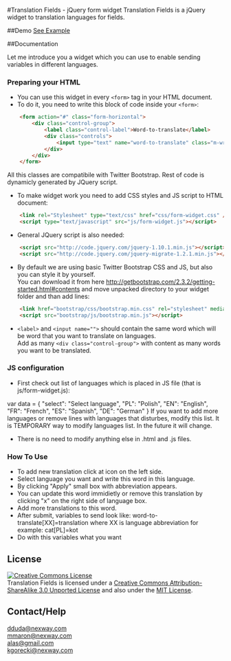 #Translation Fields - jQuery form widget
Translation Fields is a jQuery widget to translation languages for fields.

##Demo
[See Example](http://dduda.nexwai.pl/translation-fields/)


##Documentation

Let me introduce you a widget which you can use to enable sending variables in different languages.  

### Preparing your HTML

* You can use this widget in every `<form>` tag in your HTML document.
* To do it, you need to write this block of code inside your `<form>`:

```html
    <form action="#" class="form-horizontal">
        <div class="control-group">
            <label class="control-label">Word-to-translate</label>
            <div class="controls">
                <input type="text" name="word-to-translate" class="m-wrap lang-translation" disabled />
            </div>
        </div>
    </form>
```

All this classes are compatibile with Twitter Bootstrap.
Rest of code is dynamicly generated by JQuery script.

* To make widget work you need to add CSS styles and JS script to HTML document:

```html
    <link rel="Stylesheet" type="text/css" href="css/form-widget.css" />
    <script type="text/javascript" src="js/form-widget.js"></script>
```

* General JQuery script is also needed:

```html
    <script src="http://code.jquery.com/jquery-1.10.1.min.js"></script>
    <script src="http://code.jquery.com/jquery-migrate-1.2.1.min.js"></script>
```

* By default we are using basic Twitter Bootstrap CSS and JS, but also you can style it by yourself.  
You can download it from here http://getbootstrap.com/2.3.2/getting-started.html#contents and move unpacked directory to your widget folder and than add lines:

```html
    <link href="bootstrap/css/bootstrap.min.css" rel="stylesheet" media="screen">
    <script src="bootstrap/js/bootstrap.min.js"></script>
```

* `<label>` and `<input name="">` should contain the same word which will be word that you want to translate on languages.  
Add as many `<div class="control-group">` with content as many words you want to be translated.

### JS configuration

* First check out list of languages which is placed in JS file (that is js/form-widget.js):

var data = {
                "select": "Select language",
                "PL": "Polish",
                "EN": "English",
                "FR": "French",
                "ES": "Spanish",
                "DE": "German"
            }
If you want to add more languages or remove lines with languages that disturbes, modify this list. It is TEMPORARY way to modify languages list. In the future it will change.

* There is no need to modify anything else in .html and .js files.

### How To Use

* To add new translation click at icon on the left side.
* Select language you want and write this word in this language.
* By clicking "Apply" small box with abbreviation appears.
* You can update this word immidietly or remove this translation by clicking "x" on the right side of language box.
* Add more translations to this word.
* After submit, variables to send look like: word-to-translate[XX]=translation where XX is language abbreviation for example: cat[PL]=kot
* Do with this variables what you want 

## License

<a rel="license" href="http://creativecommons.org/licenses/by-sa/3.0/"><img alt="Creative Commons License" style="border-width:0" src="http://i.creativecommons.org/l/by-sa/3.0/88x31.png" /></a><br /><span xmlns:dct="http://purl.org/dc/terms/" property="dct:title">Translation Fields</span> is licensed under a <a rel="license" href="http://creativecommons.org/licenses/by-sa/3.0/">Creative Commons Attribution-ShareAlike 3.0 Unported License</a> and also under the
[MIT License](LICENSE.txt).

## Contact/Help

dduda@nexway.com <br>
mmaron@nexway.com <br>
alas@gmail.com <br>
kgorecki@nexway.com
